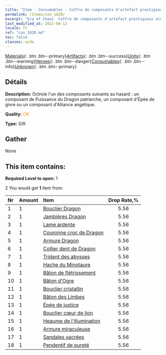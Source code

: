 ```yaml
---
title: "Item - Consumables - Coffre de composants d'artefact prestigieux aléatoire"
permalink: /Items/con_1820/
excerpt: "Era of Chaos  Coffre de composants d'artefact prestigieux aléatoire"
last_modified_at: 2021-04-12
locale: fr
ref: "con_1820.md"
toc: false
classes: wide
---
```

 [Materials](/fr/Items/){: .btn .btn--primary}[Artifacts](/fr/Items/Artifacts/){: .btn .btn--success}[Units](/fr/Items/Units/){: .btn .btn--warning}[Heroes](/fr/Items/Heroes/){: .btn .btn--danger}[Consumables](/fr/Items/Consumables/){: .btn .btn--info}[Unknown](/fr/Items/Unknown/){: .btn .btn--primary}

## Détails
 **Description:** Octroie l'un des composants suivants au hasard : un composant de Puissance du Dragon patriarche, un composant d'Épée de givre ou un composant d'Alliance angélique.

 **Quality:** <span style="color: #FF8C00">OK</span>

 **Type:** Gift

## Gather

  None

## This item contains:

 **Required Level to open:** 1

 2 You would get **1** item  from:

  | Nr | Amount |     Item    | Drop Rate,% |
  |:---|:-------|:------------|:---------:|
  | 1 | 1 | [Bouclier Dragon](/fr/Items/art_144/) | 5.56 | 
  | 2 | 1 | [Jambières Dragon](/fr/Items/art_145/) | 5.56 | 
  | 3 | 1 | [Lame ardente](/fr/Items/art_146/) | 5.56 | 
  | 4 | 1 | [Couronne croc de Dragon](/fr/Items/art_147/) | 5.56 | 
  | 5 | 1 | [Armure Dragon](/fr/Items/art_148/) | 5.56 | 
  | 6 | 1 | [Collier dent de Dragon](/fr/Items/art_149/) | 5.56 | 
  | 7 | 1 | [Trident des abysses](/fr/Items/art_160/) | 5.56 | 
  | 8 | 1 | [Hache du Minotaure](/fr/Items/art_161/) | 5.56 | 
  | 9 | 1 | [Bâton de flétrissement](/fr/Items/art_162/) | 5.56 | 
  | 10 | 1 | [Bâton d'Ogre](/fr/Items/art_163/) | 5.56 | 
  | 11 | 1 | [Bouclier cristallin](/fr/Items/art_164/) | 5.56 | 
  | 12 | 1 | [Bâton des Limbes](/fr/Items/art_165/) | 5.56 | 
  | 13 | 1 | [Épée de justice](/fr/Items/art_150/) | 5.56 | 
  | 14 | 1 | [Bouclier cœur de lion](/fr/Items/art_151/) | 5.56 | 
  | 15 | 1 | [Heaume de l'illumination](/fr/Items/art_152/) | 5.56 | 
  | 16 | 1 | [Armure miraculeuse](/fr/Items/art_153/) | 5.56 | 
  | 17 | 1 | [Sandales sacrées](/fr/Items/art_154/) | 5.56 | 
  | 18 | 1 | [Pendentif de pureté](/fr/Items/art_155/) | 5.56 | 
